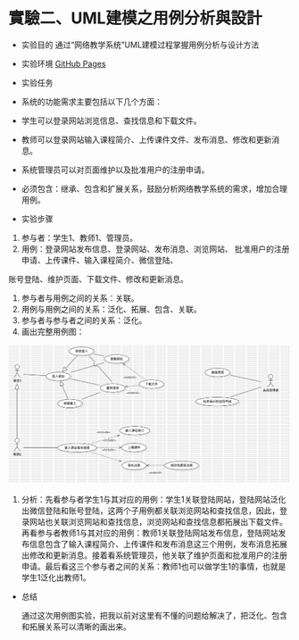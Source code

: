 # 實驗二、UML建模之用例分析與設計

- 实验目的
通过“网络教学系统”UML建模过程掌握用例分析与设计方法

- 实验环境
  [GitHub Pages](https://gitcode.com/open-source-toolkit/92ac6/overview?utm_source=highlight_word_gitcode&word=PowerDesigner)
- 实验任务

- 系统的功能需求主要包括以下几个方面：
  
- 学生可以登录网站浏览信息、查找信息和下载文件。
- 教师可以登录网站输入课程简介、上传课件文件、发布消息、修改和更新消息。
- 系统管理员可以对页面维护以及批准用户的注册申请。
- 必须包含：继承、包含和扩展关系，鼓励分析网络教学系统的需求，增加合理用例。

- 实验步骤
1. 参与者：学生1、教师1、管理员。
2. 用例：登录网站发布信息、登录网站、发布消息、浏览网站、
批准用户的注册申请、上传课件、输入课程简介、微信登陆、

账号登陆、维护页面、下载文件、修改和更新消息。

1. 参与者与用例之间的关系：关联。
2. 用例与用例之间的关系：泛化、拓展、包含、关联。
3. 参与者与参与者之间的关系：泛化。
4. 画出完整用例图：

![image](https://github.com/qaz11124211/11124211-11124214/blob/main/UseCaseDiagram1.jpg)




1. 分析：先看参与者学生1与其对应的用例：学生1关联登陆网站，登陆网站泛化出微信登陆和账号登陆，这两个子用例都关联浏览网站和查找信息，因此，登录网站也关联浏览网站和查找信息，浏览网站和查找信息都拓展出下载文件。再看参与者教师1与其对应的用例：教师1关联登陆网站发布信息，登陆网站发布信息包含了输入课程简介、上传课件和发布消息这三个用例，发布消息拓展出修改和更新消息。接着看系统管理员，他关联了维护页面和批准用户的注册申请。最后看这三个参与者之间的关系：教师1也可以做学生1的事情，也就是学生1泛化出教师1。
   
- 总结
  
    通过这次用例图实验，把我以前对这里有不懂的问题给解决了，把泛化、包含和拓展关系可以清晰的画出来。
